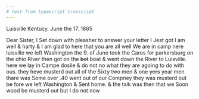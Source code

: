 ```yaml
---
# text from typescript transcript
---
```

Luisville Kentucy. June the 17. 1865

Dear Sister, I Set down with pleasher to answer your letter I Jest got I am well & harty & I am glad to here that you are all well  We are in camp nere luisville we left Washington the 9. of June took the Cares for parkersburg on the ohio River then got on the ~~bot~~ boat & went down the River to Luisville. here we lay in Campe dosile & do not no what they are agoing to do with ous. they heve musterd out all of the Sixty two men & one ~~yers~~ year men thare was Some over .40 went out of our Compney they was musterd out be fore we left Washington & Sent home. & the talk was then that we Soon wood be musterd out but I do not now